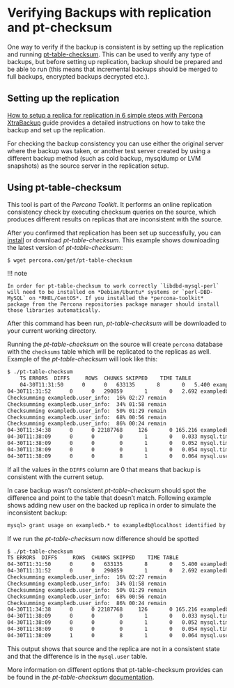 # Verifying Backups with replication and pt-checksum

One way to verify if the backup is consistent is by setting up the replication and running [pt-table-checksum](http://www.percona.com/doc/percona-toolkit/pt-table-checksum.html). This can be used to verify any type of backups, but before setting up replication, backup should be prepared and be able to run (this means that incremental backups should be merged to full backups, encrypted backups decrypted etc.).

## Setting up the replication

[How to setup a replica for replication in 6 simple steps with Percona XtraBackup](setting_up_replication.md#replication-howto) guide provides a detailed instructions on how to take the backup and set up the replication.

For checking the backup consistency you can use either the original server where the backup was taken, or another test server created by using a different backup method (such as cold backup, mysqldump or LVM snapshots) as the source server in the replication setup.

## Using pt-table-checksum

This tool is part of the *Percona Toolkit*. It performs an online replication consistency check by executing checksum queries on the source, which produces different results on replicas that are inconsistent with the source.

After you confirmed that replication has been set up successfully, you can [install](http://www.percona.com/doc/percona-toolkit/installation.html) or download *pt-table-checksum*. This example shows downloading the latest version of *pt-table-checksum*:

```default
$ wget percona.com/get/pt-table-checksum
```

!!! note

    In order for pt-table-checksum to work correctly `libdbd-mysql-perl` will need to be installed on *Debian/Ubuntu* systems or `perl-DBD-MySQL` on *RHEL/CentOS*. If you installed the *percona-toolkit* package from the Percona repositories package manager should install those libraries automatically.

After this command has been run, *pt-table-checksum* will be downloaded to your current working directory.

Running the *pt-table-checksum* on the source will create `percona` database with the `checksums` table which will be replicated to the replicas as well. Example of the *pt-table-checksum* will look like this:

```default
$ ./pt-table-checksum
    TS ERRORS  DIFFS     ROWS  CHUNKS SKIPPED    TIME TABLE
    04-30T11:31:50      0      0   633135       8       0   5.400 exampledb.aka_name
04-30T11:31:52      0      0   290859       1       0   2.692 exampledb.aka_title
Checksumming exampledb.user_info:  16% 02:27 remain
Checksumming exampledb.user_info:  34% 01:58 remain
Checksumming exampledb.user_info:  50% 01:29 remain
Checksumming exampledb.user_info:  68% 00:56 remain
Checksumming exampledb.user_info:  86% 00:24 remain
04-30T11:34:38      0      0 22187768     126       0 165.216 exampledb.user_info
04-30T11:38:09      0      0        0       1       0   0.033 mysql.time_zone_name
04-30T11:38:09      0      0        0       1       0   0.052 mysql.time_zone_transition
04-30T11:38:09      0      0        0       1       0   0.054 mysql.time_zone_transition_type
04-30T11:38:09      0      0        8       1       0   0.064 mysql.user
```

If all the values in the `DIFFS` column are 0 that means that backup is consistent with the current setup.

In case backup wasn’t consistent  *pt-table-checksum* should spot the difference and point to the table that doesn’t match. Following example shows adding new user on the backed up replica in order to simulate the inconsistent backup:

```default
mysql> grant usage on exampledb.* to exampledb@localhost identified by 'thisisnewpassword';
```

If we run the *pt-table-checksum* now difference should be spotted

```default
$ ./pt-table-checksum
TS ERRORS  DIFFS     ROWS  CHUNKS SKIPPED    TIME TABLE
04-30T11:31:50      0      0   633135       8       0   5.400 exampledb.aka_name
04-30T11:31:52      0      0   290859       1       0   2.692 exampledb.aka_title
Checksumming exampledb.user_info:  16% 02:27 remain
Checksumming exampledb.user_info:  34% 01:58 remain
Checksumming exampledb.user_info:  50% 01:29 remain
Checksumming exampledb.user_info:  68% 00:56 remain
Checksumming exampledb.user_info:  86% 00:24 remain
04-30T11:34:38      0      0 22187768     126       0 165.216 exampledb.user_info
04-30T11:38:09      0      0        0       1       0   0.033 mysql.time_zone_name
04-30T11:38:09      0      0        0       1       0   0.052 mysql.time_zone_transition
04-30T11:38:09      0      0        0       1       0   0.054 mysql.time_zone_transition_type
04-30T11:38:09      1      0        8       1       0   0.064 mysql.user
```

This output shows that source and the replica are not in a consistent state and that the difference is in the `mysql.user` table.

More information on different options that pt-table-checksum provides can be found in the *pt-table-checksum* [documentation](http://www.percona.com/doc/percona-toolkit/2.2/pt-table-checksum.html).
